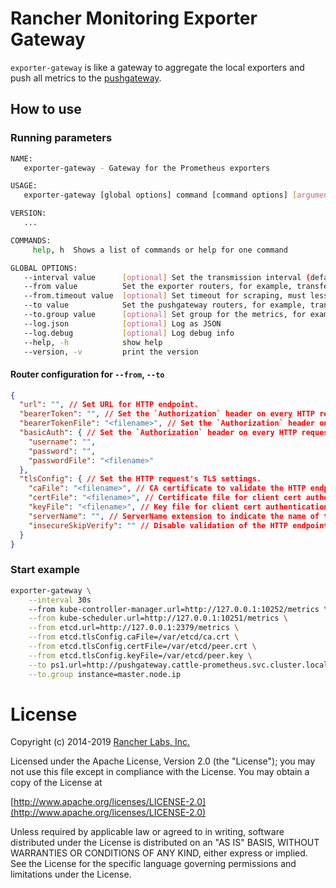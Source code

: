 # Rancher Monitoring Exporter Gateway

`exporter-gateway` is like a gateway to aggregate the local exporters and push all metrics to the [pushgateway](https://github.com/prometheus/pushgateway).

## How to use

### Running parameters

```bash
NAME:
   exporter-gateway - Gateway for the Prometheus exporters

USAGE:
   exporter-gateway [global options] command [command options] [arguments...]

VERSION:
   ...

COMMANDS:
     help, h  Shows a list of commands or help for one command

GLOBAL OPTIONS:
   --interval value      [optional] Set the transmission interval (default: 15s)
   --from value          Set the exporter routers, for example, transferring from localhost xyz exporter by '--from xyz-exporter.url=https://127.0.0.1:9010/metrics' (default: [])
   --from.timeout value  [optional] Set timeout for scraping, must less than --interval (default: 10s)
   --to value            Set the pushgateway routers, for example, transferring to x.y.z pushgateway by '--to xyz-pushgateway.url=http://x.y.z:9091/metrics' (default: [])
   --to.group value      [optional] Set group for the metrics, for example, grouping all metrics by '--to.group instance=l.m.n'
   --log.json            [optional] Log as JSON
   --log.debug           [optional] Log debug info
   --help, -h            show help
   --version, -v         print the version
```

#### Router configuration for `--from`, `--to`
```json
{
  "url": "", // Set URL for HTTP endpoint.
  "bearerToken": "", // Set the `Authorization` header on every HTTP request with the configured bearer token. It is mutually exclusive with `bearerTokenFile`.
  "bearerTokenFile": "<filename>", // Set the `Authorization` header on every HTTP request with the bearer token read from the configured file. It is mutually exclusive with `bearerToken`.
  "basicAuth": { // Set the `Authorization` header on every HTTP request with the configured username and password. `password` and `passwordFile` are mutually exclusive.
    "username": "",
    "password": "",
    "passwordFile": "<filename>"
  },
  "tlsConfig": { // Set the HTTP request's TLS settings.
    "caFile": "<filename>", // CA certificate to validate the HTTP endpoint server certificate.
    "certFile": "<filename>", // Certificate file for client cert authentication to the HTTP endpoint server.
    "keyFile": "<filename>", // Key file for client cert authentication to the HTTP endpoint server.
    "serverName": "", // ServerName extension to indicate the name of the HTTP endpoint server.
    "insecureSkipVerify": "" // Disable validation of the HTTP endpoint server certificate.
  }
}
```

### Start example

```bash
exporter-gateway \
    --interval 30s
    --from kube-controller-manager.url=http://127.0.0.1:10252/metrics \
    --from kube-scheduler.url=http://127.0.0.1:10251/metrics \
    --from etcd.url=http://127.0.0.1:2379/metrics \
    --from etcd.tlsConfig.caFile=/var/etcd/ca.crt \
    --from etcd.tlsConfig.certFile=/var/etcd/peer.crt \
    --from etcd.tlsConfig.keyFile=/var/etcd/peer.key \
    --to ps1.url=http://pushgateway.cattle-prometheus.svc.cluster.local \
    --to.group instance=master.node.ip
```

# License

Copyright (c) 2014-2019 [Rancher Labs, Inc.](http://rancher.com)

Licensed under the Apache License, Version 2.0 (the "License");
you may not use this file except in compliance with the License.
You may obtain a copy of the License at

[http://www.apache.org/licenses/LICENSE-2.0](http://www.apache.org/licenses/LICENSE-2.0)

Unless required by applicable law or agreed to in writing, software
distributed under the License is distributed on an "AS IS" BASIS,
WITHOUT WARRANTIES OR CONDITIONS OF ANY KIND, either express or implied.
See the License for the specific language governing permissions and
limitations under the License.